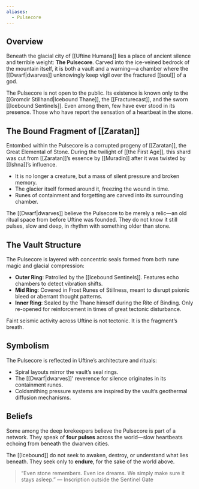 ```yaml
---
aliases:
  - Pulsecore
---
```

## Overview

Beneath the glacial city of [[Uftine Humans]] lies a place of ancient silence and terrible weight: **The Pulsecore**. Carved into the ice-veined bedrock of the mountain itself, it is both a vault and a warning—a chamber where the [[Dwarf|dwarves]] unknowingly keep vigil over the fractured [[soul]] of a god.

  

The Pulsecore is not open to the public. Its existence is known only to the [[Gromdir Stillhand|Icebound Thane]], the [[Fracturecast]], and the sworn [[Icebound Sentinels]]. Even among them, few have ever stood in its presence. Those who have report the sensation of a heartbeat in the stone.

## The Bound Fragment of [[Zaratan]]

Entombed within the Pulsecore is a corrupted progeny of [[Zaratan]], the Great Elemental of Stone. During the twilight of [[the First Age]], this shard was cut from [[Zaratan]]’s essence by [[Muradin]] after it was twisted by [[Ishna]]’s influence.


- It is no longer a creature, but a mass of silent pressure and broken memory.
- The glacier itself formed around it, freezing the wound in time.
- Runes of containment and forgetting are carved into its surrounding chamber.

  
The [[Dwarf|dwarves]] believe the Pulsecore to be merely a relic—an old ritual space from before Uftine was founded. They do not know it still pulses, slow and deep, in rhythm with something older than stone.
## The Vault Structure

The Pulsecore is layered with concentric seals formed from both rune magic and glacial compression:
- **Outer Ring**: Patrolled by the [[Icebound Sentinels]]. Features echo chambers to detect vibration shifts.
- **Mid Ring**: Covered in Frost Runes of Stillness, meant to disrupt psionic bleed or aberrant thought patterns.
- **Inner Ring**: Sealed by the Thane himself during the Rite of Binding. Only re-opened for reinforcement in times of great tectonic disturbance.

Faint seismic activity across Uftine is not tectonic. It is the fragment’s breath.

## Symbolism

The Pulsecore is reflected in Uftine’s architecture and rituals:

- Spiral layouts mirror the vault’s seal rings.
- The [[Dwarf|dwarves]]' reverence for silence originates in its containment runes.
- Coldsmithing pressure systems are inspired by the vault’s geothermal diffusion mechanisms.

  
## Beliefs
Some among the deep lorekeepers believe the Pulsecore is part of a network. They speak of **four pulses** across the world—slow heartbeats echoing from beneath the dwarven cities.

The [[Icebound]] do not seek to awaken, destroy, or understand what lies beneath. They seek only to **endure**, for the sake of the world above.

> “Even stone remembers. Even ice dreams. We simply make sure it stays asleep.” — Inscription outside the Sentinel Gate